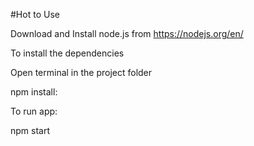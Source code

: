 #Hot to Use

Download and Install node.js from https://nodejs.org/en/

To install the dependencies

Open terminal in the project folder

npm install:

To run app:

npm start

